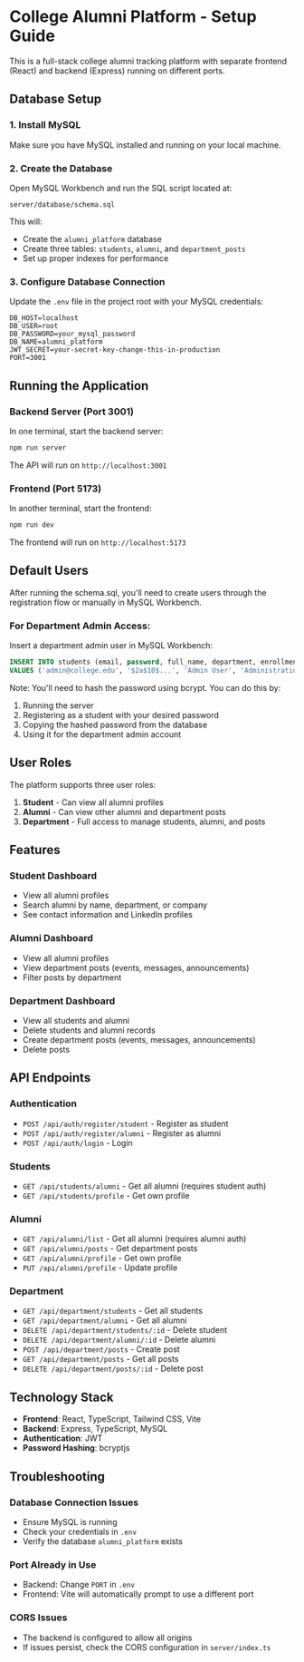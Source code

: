 # College Alumni Platform - Setup Guide

This is a full-stack college alumni tracking platform with separate frontend (React) and backend (Express) running on different ports.

## Database Setup

### 1. Install MySQL
Make sure you have MySQL installed and running on your local machine.

### 2. Create the Database
Open MySQL Workbench and run the SQL script located at:
```
server/database/schema.sql
```

This will:
- Create the `alumni_platform` database
- Create three tables: `students`, `alumni`, and `department_posts`
- Set up proper indexes for performance

### 3. Configure Database Connection
Update the `.env` file in the project root with your MySQL credentials:

```env
DB_HOST=localhost
DB_USER=root
DB_PASSWORD=your_mysql_password
DB_NAME=alumni_platform
JWT_SECRET=your-secret-key-change-this-in-production
PORT=3001
```

## Running the Application

### Backend Server (Port 3001)
In one terminal, start the backend server:

```bash
npm run server
```

The API will run on `http://localhost:3001`

### Frontend (Port 5173)
In another terminal, start the frontend:

```bash
npm run dev
```

The frontend will run on `http://localhost:5173`

## Default Users

After running the schema.sql, you'll need to create users through the registration flow or manually in MySQL Workbench.

### For Department Admin Access:
Insert a department admin user in MySQL Workbench:

```sql
INSERT INTO students (email, password, full_name, department, enrollment_year, current_year, role)
VALUES ('admin@college.edu', '$2a$10$...', 'Admin User', 'Administration', 2024, 1, 'department');
```

Note: You'll need to hash the password using bcrypt. You can do this by:
1. Running the server
2. Registering as a student with your desired password
3. Copying the hashed password from the database
4. Using it for the department admin account

## User Roles

The platform supports three user roles:

1. **Student** - Can view all alumni profiles
2. **Alumni** - Can view other alumni and department posts
3. **Department** - Full access to manage students, alumni, and posts

## Features

### Student Dashboard
- View all alumni profiles
- Search alumni by name, department, or company
- See contact information and LinkedIn profiles

### Alumni Dashboard
- View all alumni profiles
- View department posts (events, messages, announcements)
- Filter posts by department

### Department Dashboard
- View all students and alumni
- Delete students and alumni records
- Create department posts (events, messages, announcements)
- Delete posts

## API Endpoints

### Authentication
- `POST /api/auth/register/student` - Register as student
- `POST /api/auth/register/alumni` - Register as alumni
- `POST /api/auth/login` - Login

### Students
- `GET /api/students/alumni` - Get all alumni (requires student auth)
- `GET /api/students/profile` - Get own profile

### Alumni
- `GET /api/alumni/list` - Get all alumni (requires alumni auth)
- `GET /api/alumni/posts` - Get department posts
- `GET /api/alumni/profile` - Get own profile
- `PUT /api/alumni/profile` - Update profile

### Department
- `GET /api/department/students` - Get all students
- `GET /api/department/alumni` - Get all alumni
- `DELETE /api/department/students/:id` - Delete student
- `DELETE /api/department/alumni/:id` - Delete alumni
- `POST /api/department/posts` - Create post
- `GET /api/department/posts` - Get all posts
- `DELETE /api/department/posts/:id` - Delete post

## Technology Stack

- **Frontend**: React, TypeScript, Tailwind CSS, Vite
- **Backend**: Express, TypeScript, MySQL
- **Authentication**: JWT
- **Password Hashing**: bcryptjs

## Troubleshooting

### Database Connection Issues
- Ensure MySQL is running
- Check your credentials in `.env`
- Verify the database `alumni_platform` exists

### Port Already in Use
- Backend: Change `PORT` in `.env`
- Frontend: Vite will automatically prompt to use a different port

### CORS Issues
- The backend is configured to allow all origins
- If issues persist, check the CORS configuration in `server/index.ts`
